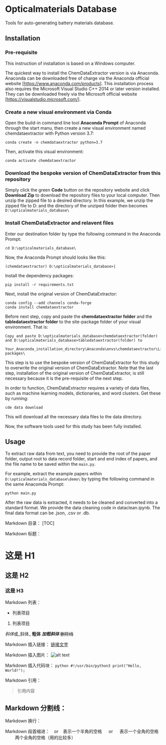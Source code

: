 # Opticalmaterials Database

Tools for auto-generating battery materials database.

## Installation

### Pre-requisite
This instruction of installation is based on a Windows computer.

The quickest way to install the ChemDataExtractor version is via Anaconda. 
Anaconda can be downloaded free of charge via the Anaconda official website [https://www.anaconda.com/products]. This installation process also requires the Microsoft Visual Studio C++ 2014 or later version installed. They can be downloaded freely via the Microsoft official website [https://visualstudio.microsoft.com/].

### Create a new visual environment via Conda

Open the build-in command line tool **Anaconda Prompt** of Anaconda through the start manu, then create a new visual environment named chemdataextractor with Python version 3.7:

    conda create -n chemdataextractor python=3.7
    
Then, activate this visual environment:
    
    conda activate chemdataextractor
    
    
### Download the bespoke version of ChemDataExtractor from this repository

Simply click the green **Code** button on the repository website and click **Download Zip** to download the repository files to your local computer. Then unzip the zipped file to a desired directory. In this example, we unzip the zipped file to D: and the directory of the unziped folder then becomes ```D:\opticalmaterials_database\```

### Install ChemDataExtractor and relavent files

Enter our destination folder by type the following command in the Anaconda Prompt:

    cd D:\opticalmaterials_database\
    
Now, the Anaconda Prompt should looks like this:

    (chemdataextractor) D:\opticalmaterials_database>|
    
Install the dependency packages:
    
    pip install -r requirements.txt
     
Next, install the original version of ChemDataExtractor:

    conda config --add channels conda-forge
    conda install chemdataextractor
    
Before next step, copy and paste the **chemdataextractor folder** and the **tabledataextractor folder** to the site-package folder of your visual environment. That is:

    Copy and paste D:\opticalmaterials_database>chemdataextractor(folder) and D:\opticalmaterials_database>tabledataextractor(folder) to
    
    Your_Anaconda_installation_directory\Anaconda\envs\chemdataextractor\Lib\site-packages\
    
This step is to use the bespoke version of ChemDataExtractor for this study to overwrite the original version of ChemDataExtractor. Note that the last step, installation of the original version of ChemDataExtractor, is still necessary because it is the pre-requisite of the next step. 

In order to function, ChemDataExtractor requires a variety of data files, such as machine learning models, dictionaries, and word clusters. Get these by running:

    cde data download
    
This will download all the necessary data files to the data directory. 

Now, the software tools used for this study has been fully installed.


## Usage

To extract raw data from text, you need to provide the root of the paper folder, output root to data record folder, start and end index of papers, and the file name to be saved within the ```main.py```.

For example, extract the example papers within ```D:\opticalmaterials_database\demo\``` by typing the following command in the same Anacomda Prompt:

    python main.py 
    
After the raw data is extracted, it needs to be cleaned and converted into a standard format. We provide the data cleaning code in dataclean.ipynb. The final data format can be .json, .csv or .db.


Markdown 目录：
[TOC]

Markdown 标题：
# 这是 H1
## 这是 H2
### 这是 H3

Markdown 列表：
- 列表项目
1. 列表项目

*斜体*或_斜体_
**粗体**
***加粗斜体***
~~删除线~~

Markdown 插入链接：
[链接文字](链接网址 "标题")

Markdown 插入图片：
![alt text](/path/to/img.jpg "Title")

Markdown 插入代码块：
    ```python
    #!/usr/bin/python3
    print("Hello, World!");
    ```

Markdown 引用：
> 引用内容

Markdown 分割线：
---

Markdown 换行：
<br>

Markdown 段首缩进：
&ensp; or &#8194; 表示一个半角的空格
&emsp; or &#8195;  表示一个全角的空格
&emsp;&emsp; 两个全角的空格（用的比较多）
